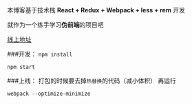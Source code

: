 本博客基于技术栈 **React + Redux + Webpack + less + rem** 开发

就作为一个练手学习**伪前端**的项目吧

[线上地址][1]

###开发：
`npm install`

`npm start`

###上线：
打包的时候要去掉`热替换`的代码（减小体积）
再运行

`webpack --optimize-minimize`

[1]: fwon.cn/app